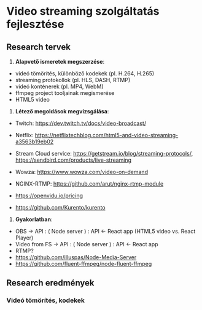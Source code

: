# Video streaming szolgáltatás fejlesztése

## Research tervek

1. **Alapvető ismeretek megszerzése**:

- videó tömörítés, különböző kodekek (pl. H.264, H.265)
- streaming protokollok (pl. HLS, DASH, RTMP)
- videó konténerek (pl. MP4, WebM)
- ffmpeg project tooljainak megismerése
- HTML5 video

1. **Létező megoldások megvizsgálása**:

- Twitch: <https://dev.twitch.tv/docs/video-broadcast/>
- Netflix: <https://netflixtechblog.com/html5-and-video-streaming-a3563b19eb02>

- Stream Cloud service: <https://getstream.io/blog/streaming-protocols/>, <https://sendbird.com/products/live-streaming>
- Wowza: <https://www.wowza.com/video-on-demand>
- NGINX-RTMP: <https://github.com/arut/nginx-rtmp-module>
- <https://openvidu.io/pricing>
- <https://github.com/Kurento/kurento>

1. **Gyakorlatban**:

- OBS -> API : ( Node server ) : API <- React app (HTML5 video vs. React Player)
- Video from FS -> API : ( Node server ) : API <- React app
- RTMP?
- <https://github.com/illuspas/Node-Media-Server>
- <https://github.com/fluent-ffmpeg/node-fluent-ffmpeg>

## Research eredmények

### Videó tömörítés, kodekek


